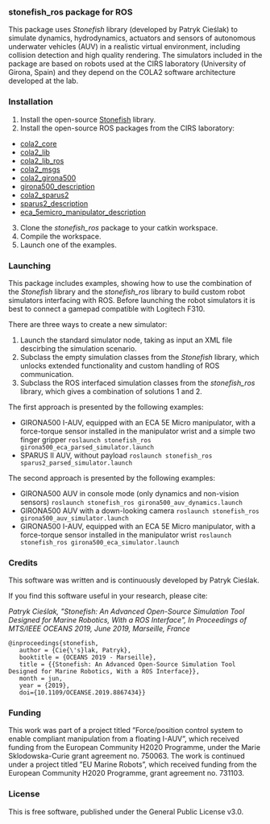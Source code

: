 ### stonefish_ros package for ROS

This package uses _Stonefish_ library (developed by Patryk Cieślak) to simulate dynamics, hydrodynamics, actuators and sensors of autonomous underwater vehicles (AUV) in a realistic virtual environment, including collision detection and high quality rendering. The simulators included in the package are based on robots used at the CIRS laboratory (University of Girona, Spain) and they depend on the COLA2 software architecture developed at the lab.

### Installation

1. Install the open-source [Stonefish](https://github.com/patrykcieslak/stonefish) library.
2. Install the open-source ROS packages from the CIRS laboratory:
- [cola2_core](https://bitbucket.org/iquarobotics/cola2_core)
- [cola2_lib](https://bitbucket.org/iquarobotics/cola2_lib)
- [cola2_lib_ros](https://bitbucket.org/iquarobotics/cola2_lib_ros)
- [cola2_msgs](https://bitbucket.org/iquarobotics/cola2_msgs) 
- [cola2_girona500](https://bitbucket.org/iquarobotics/cola2_girona500)
- [girona500_description](https://bitbucket.org/iquarobotics/girona500_description)
- [cola2_sparus2](https://bitbucket.org/iquarobotics/cola2_sparus2)
- [sparus2_description](https://bitbucket.org/iquarobotics/sparus2_description)
- [eca_5emicro_manipulator_description](https://bitbucket.org/udg_cirs/eca_5emicro_manipulator_description)

3. Clone the *stonefish_ros* package to your catkin workspace.
4. Compile the workspace.
5. Launch one of the examples.

### Launching

This package includes examples, showing how to use the combination of the _Stonefish_ library and the _stonefish_ros_ library to build custom robot simulators interfacing with ROS. Before launching the robot simulators it is best to connect a gamepad compatible with Logitech F310.

There are three ways to create a new simulator:
1. Launch the standard simulator node, taking as input an XML file descirbing the simulation scenario.
2. Subclass the empty simulation classes from the _Stonefish_ library, which unlocks extended functionality and custom handling of ROS communication.
3. Subclass the ROS interfaced simulation classes from the _stonefish_ros_ library, which gives a combination of solutions 1 and 2.

The first approach is presented by the following examples:
- GIRONA500 I-AUV, equipped with an ECA 5E Micro manipulator, with a force-torque sensor installed in the manipulator wrist and a simple two finger gripper
   `roslaunch stonefish_ros girona500_eca_parsed_simulator.launch`
- SPARUS II AUV, without payload
   `roslaunch stonefish_ros sparus2_parsed_simulator.launch`
   
The second approach is presented by the following examples:
- GIRONA500 AUV in console mode (only dynamics and non-vision sensors)
   `roslaunch stonefish_ros girona500_auv_dynamics.launch`
- GIRONA500 AUV with a down-looking camera
   `roslaunch stonefish_ros girona500_auv_simulator.launch`
- GIRONA500 I-AUV, equipped with an ECA 5E Micro manipulator, with a force-torque sensor installed in the manipulator wrist
   `roslaunch stonefish_ros girona500_eca_simulator.launch` 

### Credits
This software was written and is continuously developed by Patryk Cieślak.

If you find this software useful in your research, please cite:

*Patryk Cieślak, "Stonefish: An Advanced Open-Source Simulation Tool Designed for Marine Robotics, With a ROS Interface", In Proceedings of MTS/IEEE OCEANS 2019, June 2019, Marseille, France*
```
@inproceedings{stonefish,
   author = {Cie{\'s}lak, Patryk},
   booktitle = {OCEANS 2019 - Marseille},
   title = {{Stonefish: An Advanced Open-Source Simulation Tool Designed for Marine Robotics, With a ROS Interface}},
   month = jun,
   year = {2019},
   doi={10.1109/OCEANSE.2019.8867434}}
```
### Funding
This work was part of a project titled ”Force/position control system to enable compliant manipulation from a floating I-AUV”, which received funding from the European Community H2020 Programme, under the Marie Sklodowska-Curie grant agreement no. 750063. The work is continued under a project titled ”EU Marine Robots”, which received funding from the European Community H2020 Programme, grant agreement no. 731103.

### License
This is free software, published under the General Public License v3.0.
